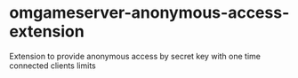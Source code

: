 # omgameserver-anonymous-access-extension
Extension to provide anonymous access by secret key with one time connected clients limits
